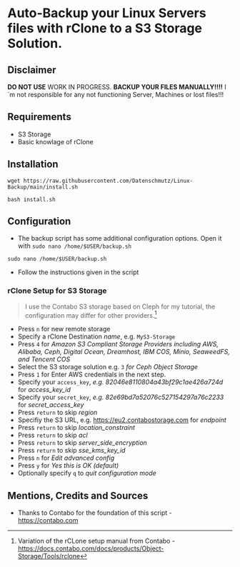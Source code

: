 # Auto-Backup your Linux Servers files with rClone to a S3 Storage Solution.

## Disclaimer
**DO NOT USE**
WORK IN PROGRESS. **BACKUP YOUR FILES MANUALLY!!!!**
I´m not responsible for any not functioning Server, Machines or lost files!!!

## Requirements 
 * S3 Storage
 * Basic knowlage of rClone		

## Installation

```
wget https://raw.githubusercontent.com/Datenschmutz/Linux-Backup/main/install.sh
```
    bash install.sh

## Configuration
* The backup script has some additional configuration options. Open it with `sudo nano /home/$USER/backup.sh`
```
sudo nano /home/$USER/backup.sh
```
*  Follow the instructions given in the script

### rClone Setup for S3 Storage
>I use the Contabo S3 storage based on Cleph for my tutorial, the configuration may differ for other providers.[^1]
* Press `n` for new remote storage
* Specify a rClone Destination *name*, e.g. `MyS3-Storage`
* Press `4` for *Amazon S3 Compliant Storage Providers including AWS, Alibaba, Ceph, Digital Ocean, Dreamhost, IBM COS, Minio, SeaweedFS, and Tencent COS*
* Select the S3 storage solution e.g. `3` *for Ceph Object Storage*
* Press `1` for Enter AWS credentials in the next step.
* Specify your `access_key`, *e.g. 82046e8110804a43bf29c1ae426a724d* for *access_key_id*
* Specify your `secret_key`, *e.g. 82e69bd7a52076c527154297a76c2233* for *secret_access_key*
* Press `return` to skip *region*
* Specifiy the S3 URL, e.g. https://eu2.contabostorage.com for *endpoint*
* Press `return` to skip *location_constraint*
* Press `return` to skip *acl*
* Press `return` to skip *server_side_encryption*
* Press `return` to skip *sse_kms_key_id*
* Press `n` for *Edit advanced config*
* Press `y` for *Yes this is OK (default)*
* Optionally specify `q` to *quit configuration mode*


## Mentions, Credits and Sources
* Thanks to Contabo for the foundation of this script - https://contabo.com

[^1]: Variation of the rCLone setup manual from Contabo - https://docs.contabo.com/docs/products/Object-Storage/Tools/rclone
